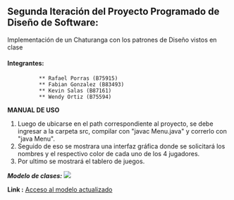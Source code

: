 

## Segunda Iteración del Proyecto Programado de Diseño de Software:

Implementación de un Chaturanga con los patrones de Diseño vistos en clase

#### Integrantes: 

              ** Rafael Porras (B75915) 
              ** Fabian Gonzalez (B83493) 
              ** Kevin Salas (B87161)
              ** Wendy Ortiz (B75594)
              
**MANUAL DE USO**

1. Luego de ubicarse en el path correspondiente al proyecto, se debe ingresar a la carpeta src, compilar con "javac Menu.java" y correrlo con "java Menu".
2. Seguido de eso se mostrara una interfaz gráfica donde se solicitará los nombres y el respectivo color de cada uno de los 4 jugadores.
3. Por ultimo se mostrará el tablero de juegos.

***Modelo de clases:***
![](https://i.imgur.com/qSLrmRz.jpg)


**Link :** [Acceso al modelo actualizado](https://lucid.app/lucidchart/5ab7cf6b-e7b0-41e3-a822-30268901e57f/edit?invitationId=inv_cba40b48-ef38-4f71-a1f6-81cd0827e5ec&page=2GWogsdkf0.o#)
